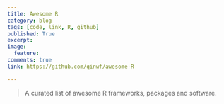 ```yaml
---
title: Awesome R
category: blog
tags: [code, link, R, github]
published: True
excerpt: 
image: 
  feature:
comments: true
link: https://github.com/qinwf/awesome-R

---
```



> A curated list of awesome R frameworks, packages and software.